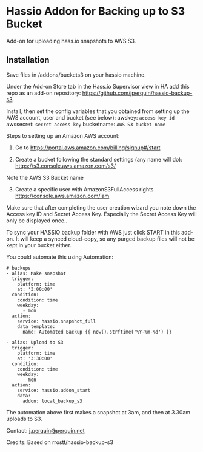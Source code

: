 # Hassio Addon for Backing up to S3 Bucket

Add-on for uploading hass.io snapshots to AWS S3.

## Installation

Save files in /addons/buckets3 on your hassio machine.

Under the Add-on Store tab in the Hass.io Supervisor view in HA add this repo as an add-on repository: https://github.com/jperquin/hassio-backup-s3.

Install, then set the config variables that you obtained from setting up the AWS account, user and bucket (see below):
awskey: `access key id`
awssecret: `secret access key`
bucketname: `AWS S3 bucket name`

Steps to setting up an Amazon AWS account:
1. Go to https://portal.aws.amazon.com/billing/signup#/start

2. Create a bucket following the standard settings (any name will do):
https://s3.console.aws.amazon.com/s3/

Note the AWS S3 Bucket name

3. Create a specific user with AmazonS3FullAccess rights
https://console.aws.amazon.com/iam

Make sure that after completing the user creation wizard you note down the Access key ID and Secret Access Key. Especially the Secret Access Key will only be displayed once..

To sync your HASSIO backup folder with AWS just click START in this add-on. It will keep a synced cloud-copy, so any purged backup files will not be kept in your bucket either. 

You could automate this using Automation:

```
# backups
- alias: Make snapshot
  trigger:
    platform: time
    at: '3:00:00'
  condition:
    condition: time
    weekday:
      - mon
  action:
    service: hassio.snapshot_full
    data_template:
      name: Automated Backup {{ now().strftime('%Y-%m-%d') }}

- alias: Upload to S3
  trigger:
    platform: time
    at: '3:30:00'
  condition:
    condition: time
    weekday:
      - mon
  action:
    service: hassio.addon_start
    data:
      addon: local_backup_s3
```

The automation above first makes a snapshot at 3am, and then at 3.30am uploads to S3.

Contact: j.perquin@perquin.net

Credits: Based on rrostt/hassio-backup-s3
